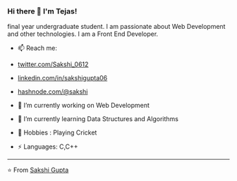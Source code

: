 ### Hi there 👋 I'm Tejas!
final year undergraduate student. I am passionate about Web Development and other technologies. I am a Front End Developer.

- 📫 Reach me: 
- [twitter.com/Sakshi_0612](https://twitter.com/Sakshi_0612)
- [linkedin.com/in/sakshigupta06](https://www.linkedin.com/in/sakshigupta06/)
- [hashnode.com/@sakshi](https://sakshi.hashnode.dev/)


- 🔭 I’m currently working on Web Development
- 🌱 I’m currently learning Data Structures and Algorithms
- 💬 Hobbies : Playing Cricket
-  ⚡ Languages: C,C++


---

⭐️ From [Sakshi Gupta](http://www.github.com/sakshigupta06)
